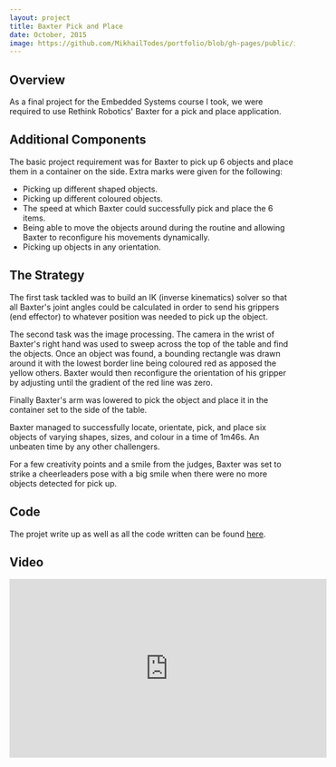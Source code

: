 ```yaml
---
layout: project
title: Baxter Pick and Place
date: October, 2015
image: https://github.com/MikhailTodes/portfolio/blob/gh-pages/public/images/baxter_final_pose.png?raw=true
---
```


## Overview
As a final project for the Embedded Systems course I took, we were required to use Rethink Robotics' Baxter for a pick and place application.

## Additional Components

The basic project requirement was for Baxter to pick up 6 objects and place them in a container on the side. Extra marks were given for the following:

* Picking up different shaped objects.
* Picking up different coloured objects.
* The speed at which Baxter could successfully pick and place the 6 items.
* Being able to move the objects around during the routine and allowing Baxter to reconfigure his movements dynamically. 
* Picking up objects in any orientation.

## The Strategy
The first task tackled was to build an IK (inverse kinematics) solver so that all Baxter's joint angles could be calculated in order to send his grippers (end effector) to whatever position was needed to pick up the object. 

The second task was the image processing. The camera in the wrist of Baxter's right hand was used to sweep across the top of the table and find the objects. Once an object was found, a bounding rectangle was drawn around it with the lowest border line being coloured red as apposed the yellow others. Baxter would then reconfigure the orientation of his gripper by adjusting until the gradient of the red line was zero.

Finally Baxter's arm was lowered to pick the object and place it in the container set to the side of the table. 

Baxter managed to successfully locate, orientate, pick, and place six objects of varying shapes, sizes, and colour in a time of 1m46s. An unbeaten time by any other challengers. 

For a few creativity points and a smile from the judges, Baxter was set to strike a cheerleaders pose with a big smile when there were no more objects detected for pick up.

## Code
The projet write up as well as all the code written can be found <a href="https://github.com/therrma2/Baxter-Pick-And-Place" target="_blank">here</a>.

## Video
<iframe width="560" height="315" src="https://www.youtube.com/embed/Uo60e5Leo50" frameborder="0" allowfullscreen></iframe>
